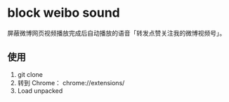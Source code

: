 # block weibo sound

屏蔽微博网页视频播放完成后自动播放的语音「转发点赞关注我的微博视频号」。


## 使用

1. git clone
2. 转到 Chrome： chrome://extensions/
3. Load unpacked

